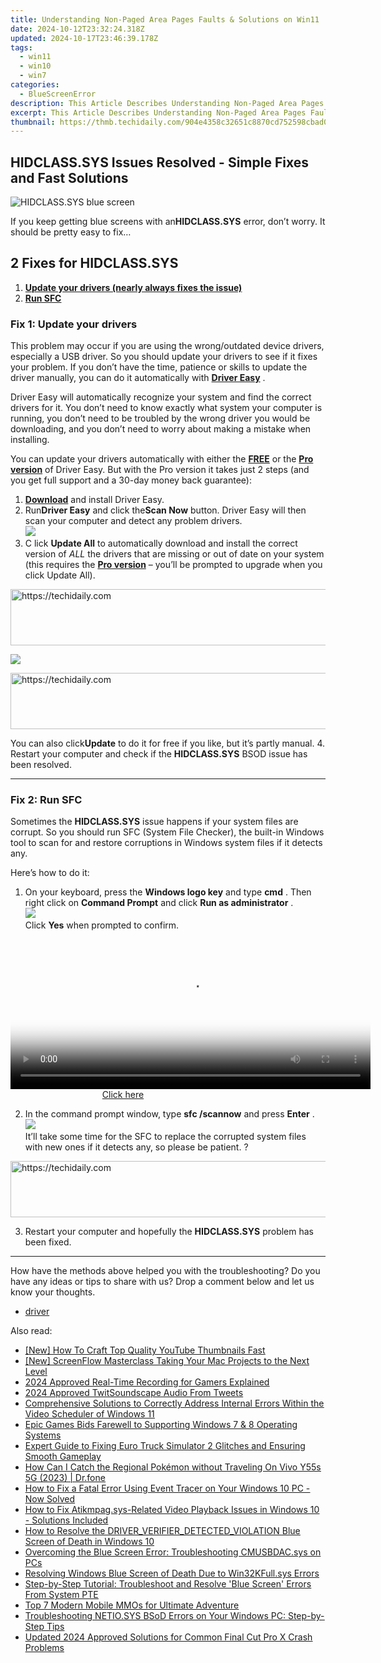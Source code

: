 ```yaml
---
title: Understanding Non-Paged Area Pages Faults & Solutions on Win11
date: 2024-10-12T23:32:24.318Z
updated: 2024-10-17T23:46:39.178Z
tags:
  - win11
  - win10
  - win7
categories:
  - BlueScreenError
description: This Article Describes Understanding Non-Paged Area Pages Faults & Solutions on Win11
excerpt: This Article Describes Understanding Non-Paged Area Pages Faults & Solutions on Win11
thumbnail: https://thmb.techidaily.com/904e4358c32651c8870cd752598cbad0b1afa3205d185e4b265bf0a0d105bd32.jpg
---
```


## HIDCLASS.SYS Issues Resolved - Simple Fixes and Fast Solutions

![HIDCLASS.SYS blue screen](https://images.drivereasy.com/wp-content/uploads/2018/12/img_5c0f979ba4f30.jpg)

 If you keep getting blue screens with an**HIDCLASS.SYS** error, don’t worry. It should be pretty easy to fix…

## 2 Fixes for HIDCLASS.SYS

1. [**Update your drivers (nearly always fixes the issue)**](https://www.drivereasy.com/knowledge/hidclass-sys-solved/#F1)
2. [**Run SFC**](https://tools.techidaily.com/drivereasy/download/)

### Fix 1: Update your drivers

 This problem may occur if you are using the wrong/outdated device drivers, especially a USB driver. So you should update your drivers to see if it fixes your problem. If you don’t have the time, patience or skills to update the driver manually, you can do it automatically with **[Driver Easy](https://tools.techidaily.com/drivereasy/download/)**  .

 Driver Easy will automatically recognize your system and find the correct drivers for it. You don’t need to know exactly what system your computer is running, you don’t need to be troubled by the wrong driver you would be downloading, and you don’t need to worry about making a mistake when installing.

 You can update your drivers automatically with either the [**FREE**](https://tools.techidaily.com/drivereasy/download/) or the **[Pro version](https://tools.techidaily.com/drivereasy/download/)**  of Driver Easy. But with the Pro version it takes just 2 steps (and you get full support and a 30-day money back guarantee):

1. [**Download**](https://tools.techidaily.com/drivereasy/download/) and install Driver Easy.
2. Run**Driver Easy** and click the**Scan Now** button. Driver Easy will then scan your computer and detect any problem drivers.  
![](https://images.drivereasy.com/wp-content/uploads/2018/12/img_5c0f996aabe02.jpg)
3. C  lick **Update All** to automatically download and install the correct version of _ALL_  the drivers that are missing or out of date on your system (this requires the **[Pro version](https://tools.techidaily.com/drivereasy/download/)**  – you’ll be prompted to upgrade when you click Update All).  

<!-- affiliate ads begin -->
<a href="https://appsumo.8odi.net/c/5597632/2111981/7443" target="_top" id="2111981">
  <img src="//a.impactradius-go.com/display-ad/7443-2111981" border="0" alt="https://techidaily.com" width="728" height="90"/>
</a>
<img height="0" width="0" src="https://appsumo.8odi.net/i/5597632/2111981/7443" style="position:absolute;visibility:hidden;" border="0" />
<!-- affiliate ads end -->

![](https://images.drivereasy.com/wp-content/uploads/2018/12/img_5c0f9b2cda8fc.jpg)  

<!-- affiliate ads begin -->
<a href="https://ephamedtechinc.pxf.io/c/5597632/2130529/26400" target="_top" id="2130529">
  <img src="//a.impactradius-go.com/display-ad/26400-2130529" border="0" alt="https://techidaily.com" width="728" height="90"/>
</a>
<img height="0" width="0" src="https://ephamedtechinc.pxf.io/i/5597632/2130529/26400" style="position:absolute;visibility:hidden;" border="0" />
<!-- affiliate ads end -->

 You can also click**Update** to do it for free if you like, but it’s partly manual.
4. Restart your computer and check if the **HIDCLASS.SYS** BSOD issue has been resolved.

---

### Fix 2: Run SFC

 Sometimes the **HIDCLASS.SYS** issue happens if your system files are corrupt. So you should run SFC (System File Checker), the built-in Windows tool to  scan for and restore corruptions in Windows system files if it detects any.

Here’s how to do it:

1. On your keyboard, press the **Windows logo key**  and type **cmd** . Then right click on **Command Prompt**   and click **Run as administrator** .  
![](https://images.drivereasy.com/wp-content/uploads/2018/12/img_5c0fa680bdd8c.jpg)  
 Click **Yes**   when prompted to confirm.

<!-- affiliate ads begin -->
<span id="1982508">
					<video width="576" height="240" style="cursor:pointer"
           poster="//a.impactradius-go.com/display-clicktoplayimage/1982508.png"
           onclick="if(!this.playClicked){this.play();this.setAttribute('controls',true);this.playClicked=true;}">
	   <source src="//a.impactradius-go.com/display-ad/22993-1982508">
	   <img src="//a.impactradius-go.com/display-clicktoplayimage/1982508.png" style="border: none; height: 100%; width: 100%; object-fit: contain">
	</video>
	<div style="width:360px;text-align:center"><a href="javascript:window.open(decodeURIComponent('https%3A%2F%2Fhomestyler.sjv.io%2Fc%2F5597632%2F1982508%2F22993'), '_blank');void(0);">Click here</a></div>
</span>
<img height="0" width="0" src="https://imp.pxf.io/i/5597632/1982508/22993" style="position:absolute;visibility:hidden;" border="0" />
<!-- affiliate ads end -->

2. In the command prompt window, type **sfc /scannow**   and press **Enter** .  
![](https://images.drivereasy.com/wp-content/uploads/2018/12/img_5c0fa6f3400a3.jpg)  
 It’ll take some time for the SFC to replace the corrupted system files with new ones if it detects any, so please be patient. ?

<!-- affiliate ads begin -->
<a href="https://aligracehair.sjv.io/c/5597632/2027167/19272" target="_top" id="2027167">
  <img src="//a.impactradius-go.com/display-ad/19272-2027167" border="0" alt="https://techidaily.com" width="728" height="90"/>
</a>
<img height="0" width="0" src="https://aligracehair.sjv.io/i/5597632/2027167/19272" style="position:absolute;visibility:hidden;" border="0" />
<!-- affiliate ads end -->

3. Restart your computer and hopefully the **HIDCLASS.SYS** problem has been fixed.

---

 How have the methods above helped you with the troubleshooting? Do you have any ideas or tips to share with us? Drop a comment below and let us know your thoughts.

* [driver](https://tools.techidaily.com/drivereasy/download/)

<ins class="adsbygoogle"
     style="display:block"
     data-ad-format="autorelaxed"
     data-ad-client="ca-pub-7571918770474297"
     data-ad-slot="1223367746"></ins>

<ins class="adsbygoogle"
     style="display:block"
     data-ad-client="ca-pub-7571918770474297"
     data-ad-slot="8358498916"
     data-ad-format="auto"
     data-full-width-responsive="true"></ins>

<span class="atpl-alsoreadstyle">Also read:</span>
<div><ul>
<li><a href="https://youtube-help.techidaily.com/new-how-to-craft-top-quality-youtube-thumbnails-fast/"><u>[New] How To Craft Top Quality YouTube Thumbnails Fast</u></a></li>
<li><a href="https://video-screen-grab.techidaily.com/new-screenflow-masterclass-taking-your-mac-projects-to-the-next-level/"><u>[New] ScreenFlow Masterclass Taking Your Mac Projects to the Next Level</u></a></li>
<li><a href="https://video-screen-grab.techidaily.com/2024-approved-real-time-recording-for-gamers-explained/"><u>2024 Approved Real-Time Recording for Gamers Explained</u></a></li>
<li><a href="https://twitter-videos.techidaily.com/2024-approved-twitsoundscape-audio-from-tweets/"><u>2024 Approved TwitSoundscape Audio From Tweets</u></a></li>
<li><a href="https://blue-screen-error.techidaily.com/comprehensive-solutions-to-correctly-address-internal-errors-within-the-video-scheduler-of-windows-11/"><u>Comprehensive Solutions to Correctly Address Internal Errors Within the Video Scheduler of Windows 11</u></a></li>
<li><a href="https://buynow-tips.techidaily.com/epic-games-bids-farewell-to-supporting-windows-7-and-8-operating-systems/"><u>Epic Games Bids Farewell to Supporting Windows 7 & 8 Operating Systems</u></a></li>
<li><a href="https://win-answers.techidaily.com/expert-guide-to-fixing-euro-truck-simulator-2-glitches-and-ensuring-smooth-gameplay/"><u>Expert Guide to Fixing Euro Truck Simulator 2 Glitches and Ensuring Smooth Gameplay</u></a></li>
<li><a href="https://change-location.techidaily.com/how-can-i-catch-the-regional-pokemon-without-traveling-on-vivo-y55s-5g-2023-drfone-by-drfone-virtual-android/"><u>How Can I Catch the Regional Pokémon without Traveling On Vivo Y55s 5G (2023) | Dr.fone</u></a></li>
<li><a href="https://blue-screen-error.techidaily.com/how-to-fix-a-fatal-error-using-event-tracer-on-your-windows-10-pc-now-solved/"><u>How to Fix a Fatal Error Using Event Tracer on Your Windows 10 PC - Now Solved</u></a></li>
<li><a href="https://blue-screen-error.techidaily.com/how-to-fix-atikmpagsys-related-video-playback-issues-in-windows-10-solutions-included/"><u>How to Fix Atikmpag.sys-Related Video Playback Issues in Windows 10 - Solutions Included</u></a></li>
<li><a href="https://blue-screen-error.techidaily.com/how-to-resolve-the-driververifierdetectedviolation-blue-screen-of-death-in-windows-10/"><u>How to Resolve the DRIVER_VERIFIER_DETECTED_VIOLATION Blue Screen of Death in Windows 10</u></a></li>
<li><a href="https://blue-screen-error.techidaily.com/overcoming-the-blue-screen-error-troubleshooting-cmusbdacsys-on-pcs/"><u>Overcoming the Blue Screen Error: Troubleshooting CMUSBDAC.sys on PCs</u></a></li>
<li><a href="https://blue-screen-error.techidaily.com/resolving-windows-blue-screen-of-death-due-to-win32kfullsys-errors/"><u>Resolving Windows Blue Screen of Death Due to Win32KFull.sys Errors</u></a></li>
<li><a href="https://blue-screen-error.techidaily.com/step-by-step-tutorial-troubleshoot-and-resolve-blue-screen-errors-from-system-pte/"><u>Step-by-Step Tutorial: Troubleshoot and Resolve 'Blue Screen' Errors From System PTE</u></a></li>
<li><a href="https://games-able.techidaily.com/top-7-modern-mobile-mmos-for-ultimate-adventure/"><u>Top 7 Modern Mobile MMOs for Ultimate Adventure</u></a></li>
<li><a href="https://blue-screen-error.techidaily.com/troubleshooting-netiosys-bsod-errors-on-your-windows-pc-step-by-step-tips/"><u>Troubleshooting NETIO.SYS BSoD Errors on Your Windows PC: Step-by-Step Tips</u></a></li>
<li><a href="https://smart-video-editing.techidaily.com/updated-2024-approved-solutions-for-common-final-cut-pro-x-crash-problems/"><u>Updated 2024 Approved Solutions for Common Final Cut Pro X Crash Problems</u></a></li>
</ul></div>

